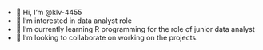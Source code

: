 - 👋 Hi, I’m @klv-4455
- 👀 I’m interested in data analyst role 
- 🌱 I’m currently learning R programming for the role of junior data analyst
- 💞️ I’m looking to collaborate on working on the projects.


<!---
klv-4455/klv-4455 is a ✨ special ✨ repository because its `README.md` (this file) appears on your GitHub profile.
You can click the Preview link to take a look at your changes.
--->
